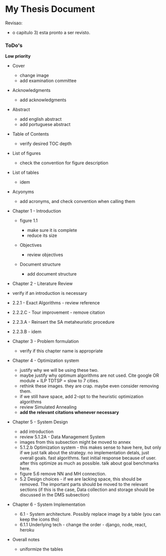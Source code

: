 # My Thesis Document

Revisao:

  * o capitulo 3) esta pronto a ser revisto.


### ToDo's


**Low priority**

* Cover
  * change image
  * add examination committee

* Acknowledgments
  * add acknowledgments

* Abstract 
  * add english abstract
  * add portuguese abstract

* Table of Contents
  * verify desired TOC depth

* List of figures
  * check the convention for figure description

* List of tables
  * idem

* Acyonyms
  * add acronyms, and check convention when calling them



* Chapter 1 - Introduction
  * figure 1.1 
    - make sure it is complete
    - reduce its size

  * Objectives
    - review objectives

  * Document structure
    - add document structure

 

 * Chapter 2 - Literature Review
  * verify if an introduction is necessary
  * 2.2.1 - Exact Algorithms - review reference
  * 2.2.2.C - Tour improvement - remove citation
  * 2.2.3.A - Reinsert the SA metaheuristic procedure
  * 2.2.3.B - idem


* Chapter 3 - Problem formulation
  * verify if this chapter name is appropriate
  
* Chapter 4 - Optimization system 
  * justify why we will be using these two. 
  * maybe justify why optimum algorithms are not used. Cite google OR module + ILP TDTSP = slow to 7 cities.
  * rethink these images. they are crap. maybe even consider removing them.
  * if we still have space, add 2-opt to the heuristic optimization algorithms
  * review Simulated Annealing
  * **add the relevant citations whenever necessary**

* Chapter 5 - System Design
  * add introduction
  * review 5.1.2A - Data Management System
  * images from this subsection might be moved to annex
  * 5.1.2.b Optimization system - this makes sense to have here, but only if we just talk about the strategy. no implementation detals, just overall goals. fast algorithms. fast initial response because of user. after this optimize as much as possible. talk about goal benchmarks here.
  * figure 5.6 remove NN and MH connection.
  * 5.2 Design choices - if we are lacking space, this should be removed. The important parts should be moved to the relevant sections (if this is the case, Data collection and storage should be discussed in the DMS subsection)

* Chapter 6 - System Implementation
  * 6.1 - System architecture. Possibly replace image by a table (you can keep the icons tho)
  * 6.1.1 Underlying tech - change the order - django, node, react, heroku




* Overall notes
  * uniformize the tables
